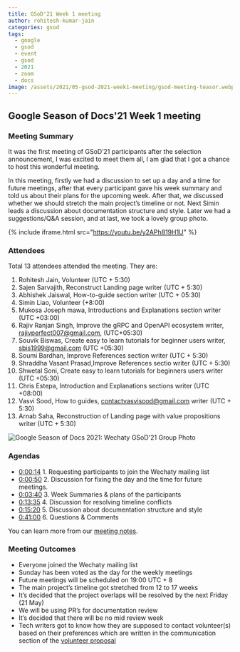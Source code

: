 ```yaml
---
title: GSoD'21 Week 1 meeting
author: rohitesh-kumar-jain
categories: gsod
tags:
  - google
  - gsod
  - event
  - gsod
  - 2021
  - zoom
  - docs
image: /assets/2021/05-gsod-2021-week1-meeting/gsod-meeting-teasor.webp
---
```


## Google Season of Docs'21 Week 1 meeting

### Meeting Summary

It was the first meeting of GSoD’21 participants after the selection announcement, I was excited to meet them all, I am glad that I got a chance to host this wonderful meeting.

In this meeting, firstly we had a discussion to set up a day and a time for future meetings, after that every participant gave his week summary and told us about their plans for the upcoming week. After that, we discussed whether we should stretch the main project’s timeline or not. Next Simin leads a discussion about documentation structure and style. Later we had a suggestions/Q&A session, and at last, we took a lovely group photo.

{% include iframe.html src="https://youtu.be/y2APh819H1U" %}

### Attendees

Total 13 attendees attended the meeting. They are:

1. Rohitesh Jain, Volunteer (UTC + 5:30)
2. Sajen Sarvajith, Reconstruct Landing page writer (UTC + 5:30)
3. Abhishek Jaiswal, How-to-guide section writer (UTC + 05:30)
4. Simin Liao, Volunteer (+8:00)
5. Mukosa Joseph mawa, Introductions and Explanations section writer (UTC +03:00)
6. Rajiv Ranjan Singh, Improve the gRPC and OpenAPI ecosystem writer, rajivperfect007@gmail.com, (UTC+05:30)
7. Souvik Biswas, Create easy to learn tutorials for beginner users writer, sbis1999@gmail.com (UTC +05:30)
8. Soumi Bardhan, Improve References section writer (UTC + 5:30)
9. Shraddha Vasant Prasad,Improve References sectio writer (UTC + 5:30)
10. Shwetal Soni, Create easy to learn tutorials for beginners users writer (UTC +05:30)
11. Chris Estepa, Introduction and Explanations sections writer (UTC +08:00)
12. Vasvi Sood, How to guides, contactvasvisood@gmail.com writer (UTC + 5:30)
13. Arnab Saha, Reconstruction of Landing page with value propositions writer (UTC + 5:30)

![Google Season of Docs 2021: Wechaty GSoD'21 Group Photo](/assets/2021/05-gsod-2021-week1-meeting/gsod-meeting-teasor.webp)

### Agendas

- [0:00:14](https://youtu.be/y2APh819H1U?t=14) 1. Requesting participants to join the Wechaty mailing list
- [0:00:50](https://youtu.be/y2APh819H1U?t=50) 2. Discussion for fixing the day and the time for future meetings.
- [0:03:40](https://youtu.be/y2APh819H1U?t=220) 3. Week Summaries & plans of the participants
- [0:13:35](https://youtu.be/y2APh819H1U?t=815) 4. Discussion for resolving timeline conflicts
- [0:15:20](https://youtu.be/y2APh819H1U?t=920) 5. Discussion about documentation structure and style
- [0:41:00](https://youtu.be/y2APh819H1U?t=2460) 6. Questions & Comments

You can learn more from our [meeting notes][meeting_notes].

[meeting_notes]: https://docs.google.com/document/d/1fVCk8qRYc4RKGMf2UY5HOe07hEhPUOpGC34v88GEFJg/edit#heading=h.edr3nzd8l43b

### Meeting Outcomes

- Everyone joined the Wechaty mailing list
- Sunday has been voted as the day for the weekly meetings
- Future meetings will be scheduled on 19:00 UTC + 8
- The main project’s timeline got stretched from 12 to 17 weeks
- It’s decided that the project overlaps will be resolved by the next Friday (21 May)
- We will be using PR’s for documentation review
- It’s decided that there will be no mid review week
- Tech writers got to know how they are supposed to contact volunteer(s) based on their preferences which are written in the communication section of the [volunteer proposal](https://wechaty.js.org/2021/05/12/gsod-2021-volunteering-proposal/)

